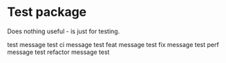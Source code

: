 # Test package

Does nothing useful - is just for testing.

test message test
ci message test
feat message test
fix message test
perf message test
refactor message test
